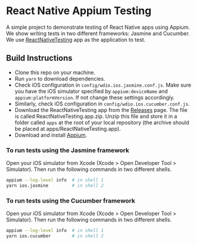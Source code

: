 # React Native Appium Testing

A simple project to demonstrate testing of React Native apps using Appium. We
show writing tests in two different frameworks: Jasmine and Cucumber. We use
[ReactNativeTesting](https://github.com/nareshbhatia/react-native-xcui-testing)
app as the application to test.

## Build Instructions

-   Clone this repo on your machine.
-   Run `yarn` to download dependencies.
-   Check iOS configuration in `config/wdio.ios.jasmine.conf.js`. Make sure you
    have the iOS simulator specified by `appium:deviceName` and
    `appium:platformVersion`. If not change these settings accordingly.
-   Similarly, check iOS configuration in `config/wdio.ios.cucumber.conf.js`.
-   Download the ReactNativeTesting app from the
    [Releases](https://github.com/nareshbhatia/react-native-xcui-testing/releases)
    page. The file is called ReactNativeTesting.app.zip. Unzip this file and
    store it in a folder called `apps` at the root of your local repository (the
    archive should be placed at apps/ReactNativeTesting.app).
-   Download and install [Appium](http://appium.io/).

### To run tests using the Jasmine framework

Open your iOS simulator from Xcode (Xcode > Open Developer Tool > Simulator).
Then run the following commands in two different shells.

```bash
appium --log-level info  # in shell 1
yarn ios.jasmine         # in shell 2
```

### To run tests using the Cucumber framework

Open your iOS simulator from Xcode (Xcode > Open Developer Tool > Simulator).
Then run the following commands in two different shells.

```bash
appium --log-level info  # in shell 1
yarn ios.cucumber        # in shell 2
```
